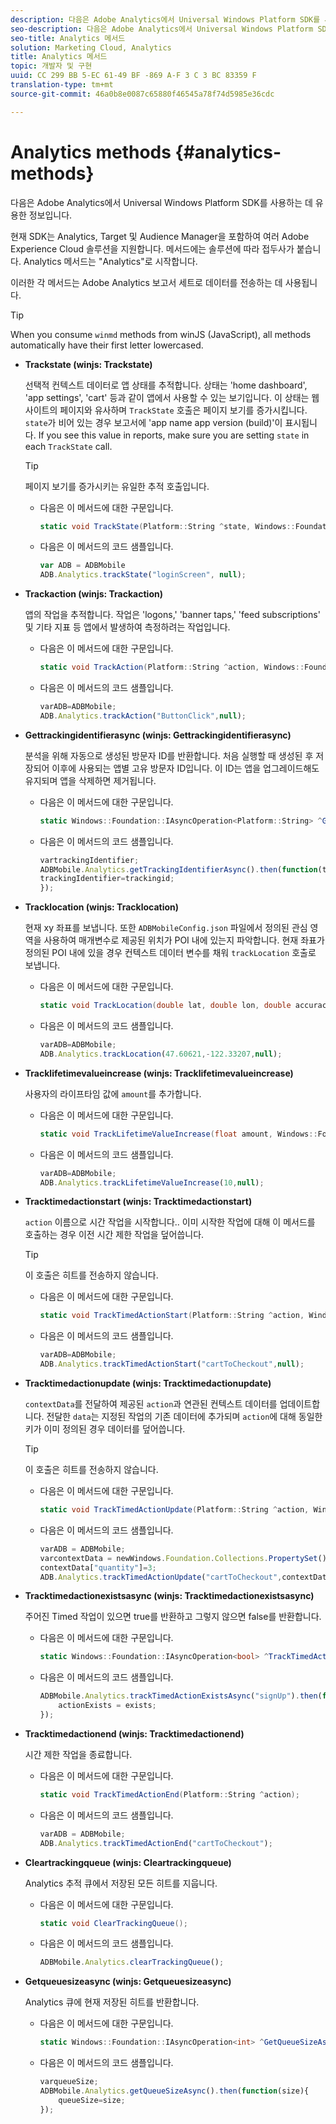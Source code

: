```yaml
---
description: 다음은 Adobe Analytics에서 Universal Windows Platform SDK를 사용하는 데 유용한 정보입니다.
seo-description: 다음은 Adobe Analytics에서 Universal Windows Platform SDK를 사용하는 데 유용한 정보입니다.
seo-title: Analytics 메서드
solution: Marketing Cloud, Analytics
title: Analytics 메서드
topic: 개발자 및 구현
uuid: CC 299 BB 5-EC 61-49 BF -869 A-F 3 C 3 BC 83359 F
translation-type: tm+mt
source-git-commit: 46a0b8e0087c65880f46545a78f74d5985e36cdc

---
```



# Analytics methods {#analytics-methods}

다음은 Adobe Analytics에서 Universal Windows Platform SDK를 사용하는 데 유용한 정보입니다.

현재 SDK는 Analytics, Target 및 Audience Manager을 포함하여 여러 Adobe Experience Cloud 솔루션을 지원합니다. 메서드에는 솔루션에 따라 접두사가 붙습니다. Analytics 메서드는 "Analytics"로 시작합니다.

이러한 각 메서드는 Adobe Analytics 보고서 세트로 데이터를 전송하는 데 사용됩니다.

>[!TIP]
>
>When you consume `winmd` methods from winJS (JavaScript), all methods automatically have their first letter lowercased.

* **Trackstate (winjs: Trackstate)**

   선택적 컨텍스트 데이터로 앱 상태를 추적합니다. 상태는 'home dashboard', 'app settings', 'cart' 등과 같이 앱에서 사용할 수 있는 보기입니다. 이 상태는 웹 사이트의 페이지와 유사하며 `TrackState` 호출은 페이지 보기를 증가시킵니다.
`state`가 비어 있는 경우 보고서에 'app name app version (build)'이 표시됩니다. If you see this value in reports, make sure you are setting `state` in each `TrackState` call.

   >[!TIP]
   >
   >페이지 보기를 증가시키는 유일한 추적 호출입니다.

   * 다음은 이 메서드에 대한 구문입니다.

      ```csharp
      static void TrackState(Platform::String ^state, Windows::Foundation::Collections::IMap<Platform::String^, Platform::Object> ^contextData); 
      ```

   * 다음은 이 메서드의 코드 샘플입니다.

      ```js
      var ADB = ADBMobile
      ADB.Analytics.trackState("loginScreen", null);
      ```

* **Trackaction (winjs: Trackaction)**

   앱의 작업을 추적합니다. 작업은 'logons,' 'banner taps,' 'feed subscriptions' 및 기타 지표 등 앱에서 발생하여 측정하려는 작업입니다.

   * 다음은 이 메서드에 대한 구문입니다.

      ```csharp
      static void TrackAction(Platform::String ^action, Windows::Foundation::Collections::IMap<Platform::String^, Platform::Object> ^contextData); 
      ```

   * 다음은 이 메서드의 코드 샘플입니다.

      ```js
      varADB=ADBMobile; 
      ADB.Analytics.trackAction("ButtonClick",null); 
      ```

* **Gettrackingidentifierasync (winjs: Gettrackingidentifierasync)**

   분석을 위해 자동으로 생성된 방문자 ID를 반환합니다. 처음 실행할 때 생성된 후 저장되어 이후에 사용되는 앱별 고유 방문자 ID입니다. 이 ID는 앱을 업그레이드해도 유지되며 앱을 삭제하면 제거됩니다.

   * 다음은 이 메서드에 대한 구문입니다.

      ```csharp
      static Windows::Foundation::IAsyncOperation<Platform::String> ^GetTrackingIdentifierAsync(); 
      ```

   * 다음은 이 메서드의 코드 샘플입니다.

      ```js
      vartrackingIdentifier; 
      ADBMobile.Analytics.getTrackingIdentifierAsync().then(function(trackingid){
      trackingIdentifier=trackingid;
      });
      ```

* **Tracklocation (winjs: Tracklocation)**

   현재 xy 좌표를 보냅니다. 또한 `ADBMobileConfig.json` 파일에서 정의된 관심 영역을 사용하여 매개변수로 제공된 위치가 POI 내에 있는지 파악합니다. 현재 좌표가 정의된 POI 내에 있을 경우 컨텍스트 데이터 변수를 채워 `trackLocation` 호출로 보냅니다.

   * 다음은 이 메서드에 대한 구문입니다.

      ```csharp
      static void TrackLocation(double lat, double lon, double accuracy, Windows::Foundation::Collections::IMap<Platform::String^, Platform::Object> ^contextData);
      ```

   * 다음은 이 메서드의 코드 샘플입니다.

      ```js
      varADB=ADBMobile; 
      ADB.Analytics.trackLocation(47.60621,-122.33207,null);
      ```

* **Tracklifetimevalueincrease (winjs: Tracklifetimevalueincrease)**

   사용자의 라이프타임 값에 `amount`를 추가합니다.

   * 다음은 이 메서드에 대한 구문입니다.

      ```csharp
      static void TrackLifetimeValueIncrease(float amount, Windows::Foundation::Collections::IMap<Platform::String^, Platform::Object> ^contextData); 
      ```

   * 다음은 이 메서드의 코드 샘플입니다.

      ```js
      varADB=ADBMobile;
      ADB.Analytics.trackLifetimeValueIncrease(10,null);
      ```

* **Tracktimedactionstart (winjs: Tracktimedactionstart)**

   `action` 이름으로 시간 작업을 시작합니다.. 이미 시작한 작업에 대해 이 메서드를 호출하는 경우 이전 시간 제한 작업을 덮어씁니다.

   >[!TIP]
   >
   >이 호출은 히트를 전송하지 않습니다.

   * 다음은 이 메서드에 대한 구문입니다.

      ```csharp
      static void TrackTimedActionStart(Platform::String ^action, Windows::Foundation::Collections::IMap<Platform::String^, Platform::Object^> ^contextData); 
      ```

   * 다음은 이 메서드의 코드 샘플입니다.

      ```js
      varADB=ADBMobile;
      ADB.Analytics.trackTimedActionStart("cartToCheckout",null); 
      ```

* **Tracktimedactionupdate (winjs: Tracktimedactionupdate)**

   `contextData`를 전달하여 제공된 `action`과 연관된 컨텍스트 데이터를 업데이트합니다. 전달한 `data`는 지정된 작업의 기존 데이터에 추가되며 `action`에 대해 동일한 키가 이미 정의된 경우 데이터를 덮어씁니다.

   >[!TIP]
   >
   >이 호출은 히트를 전송하지 않습니다.

   * 다음은 이 메서드에 대한 구문입니다.

      ```csharp
      static void TrackTimedActionUpdate(Platform::String ^action, Windows::Foundation::Collections::IMap<Platform::String^, Platform::Object> ^contextData); 
      ```

   * 다음은 이 메서드의 코드 샘플입니다.

      ```js
      varADB = ADBMobile;
      varcontextData = newWindows.Foundation.Collections.PropertySet();
      contextData["quantity"]=3; 
      ADB.Analytics.trackTimedActionUpdate("cartToCheckout",contextData);
      ```

* **Tracktimedactionexistsasync (winjs: Tracktimedactionexistsasync)**

   주어진 Timed 작업이 있으면 true를 반환하고 그렇지 않으면 false를 반환합니다.

   * 다음은 이 메서드에 대한 구문입니다.

      ```csharp
      static Windows::Foundation::IAsyncOperation<bool> ^TrackTimedActionExistsAsync(Platform::String ^action); 
      ```

   * 다음은 이 메서드의 코드 샘플입니다.

      ```js
      ADBMobile.Analytics.trackTimedActionExistsAsync("signUp").then(function(exists){ 
          actionExists = exists; 
      });
      ```

* **Tracktimedactionend (winjs: Tracktimedactionend)**

   시간 제한 작업을 종료합니다.

   * 다음은 이 메서드에 대한 구문입니다.

      ```csharp
      static void TrackTimedActionEnd(Platform::String ^action);
      ```

   * 다음은 이 메서드의 코드 샘플입니다.

      ```js
      varADB = ADBMobile; 
      ADB.Analytics.trackTimedActionEnd("cartToCheckout"); 
      ```

* **Cleartrackingqueue (winjs: Cleartrackingqueue)**

   Analytics 추적 큐에서 저장된 모든 히트를 지웁니다.

   * 다음은 이 메서드에 대한 구문입니다.

      ```csharp
      static void ClearTrackingQueue();
      ```

   * 다음은 이 메서드의 코드 샘플입니다.

      ```js
      ADBMobile.Analytics.clearTrackingQueue();
      ```

* **Getqueuesizeasync (winjs: Getqueuesizeasync)**

   Analytics 큐에 현재 저장된 히트를 반환합니다.

   * 다음은 이 메서드에 대한 구문입니다.

      ```csharp
      static Windows::Foundation::IAsyncOperation<int> ^GetQueueSizeAsync();
      ```

   * 다음은 이 메서드의 코드 샘플입니다.

      ```js
      varqueueSize;
      ADBMobile.Analytics.getQueueSizeAsync().then(function(size){ 
          queueSize=size;
      });
      ```

